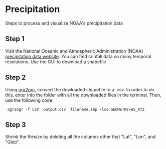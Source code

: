 Precipitation
=============

Steps to process and visualize NOAA's precipitation data

<h2> Step 1 </h2>

<p> Visit the National Oceanic and Atmospheric Administration (NOAA) <a href="http://water.weather.gov/precip/download.php" target="_blank">precipitation data website</a>. You can find rainfall data on many temporal resolutions. Use the GUI to download a shapefile</p>

<h2> Step 2 </h2>

<p> Using <a href="http://www.gdal.org/ogr2ogr.html" target="_blank">ogr2ogr</a>, convert the dowloaded shapefile to a .csv.   In order to do this, enter into the  folder with all the downloaded files in the terminal.  Then, use the following code: <p>

<pre><code> ogr2ogr -f CSV  output.csv  filename.shp -lco GEOMETRY=AS_XYZ </code></pre>

<h2> Step 3 </h2>

<p> Shrink the filesize by deleting all the columns other that "Lat", "Lon", and "Glob".

